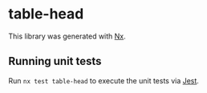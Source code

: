 # table-head

This library was generated with [Nx](https://nx.dev).

## Running unit tests

Run `nx test table-head` to execute the unit tests via [Jest](https://jestjs.io).
